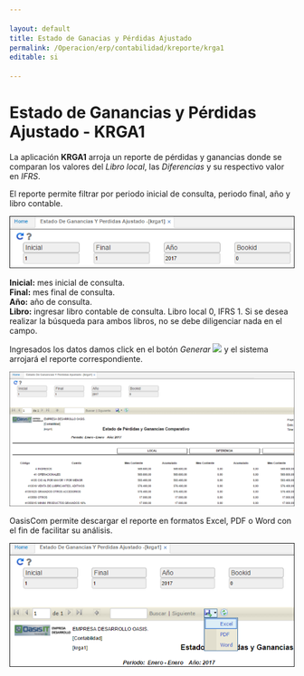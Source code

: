 ```yaml
---

layout: default
title: Estado de Ganacias y Pérdidas Ajustado
permalink: /Operacion/erp/contabilidad/kreporte/krga1
editable: si

---
```


# Estado de Ganancias y Pérdidas Ajustado - KRGA1

La aplicación **KRGA1** arroja un reporte de pérdidas y ganancias donde se comparan los valores del _Libro local_, las _Diferencias_ y su respectivo valor en _IFRS_.  

El reporte permite filtrar por periodo inicial de consulta, periodo final, año y libro contable.  


![](krga11.png)


**Inicial:** mes inicial de consulta.  
**Final:** mes final de consulta.  
**Año:** año de consulta.  
**Libro:** ingresar libro contable de consulta. Libro local 0, IFRS 1. Si se desea realizar la búsqueda para ambos libros, no se debe diligenciar nada en el campo.  

Ingresados los datos damos click en el botón _Generar_ ![](actualizar.png) y el sistema arrojará el reporte correspondiente.  

![](krga12.png)

OasisCom permite descargar el reporte en formatos Excel, PDF o Word con el fin de facilitar su análisis.  

![](krga13.png)


















